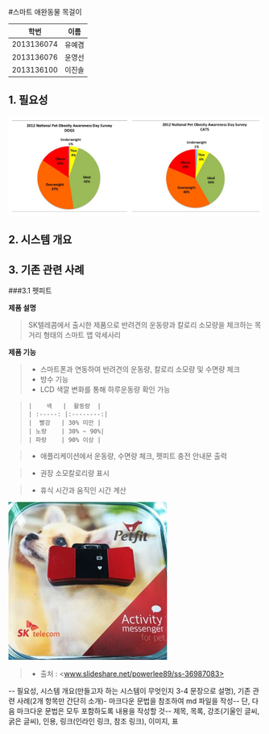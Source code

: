 #스마트 애완동물 목걸이

| 학번 | 이름 |
| :-----------: |:-------------:|
| 2013136074 | 유예겸 |
| 2013136076 |  윤영선|
| 2013136100 | 이진솔 |


## 1. 필요성

![비만통계](https://github.com/uyk/CSD/blob/master/%EB%B9%84%EB%A7%8C%ED%86%B5%EA%B3%84.PNG "비만통계")
## 2. 시스템 개요
## 3. 기존 관련 사례

###3.1 펫피트

**제품 설명**
> SK텔레콤에서 출시한 제품으로 반려견의 운동량과 칼로리 소모량을 체크하는 목거리 형태의 스마트 앱 악세사리

**제품 기능**
>- 스마트폰과 연동하여 반려견의 운동량, 칼로리 소모량 및 수면량 체크
>- 방수 기능
>- LCD 색깔 변화를 통해 하루운동량 확인 가능

>     |    색   |  활동량  |
>     | :-----: |:--------:|
>     |  빨강   | 30% 미만 |
>     | 노랑    | 30% ~ 90%|
>     | 파랑    | 90% 이상 |

>- 애플리케이션에서 운동량, 수면량 체크, 펫피트 충전 안내문 출력

>- 권장 소모칼로리량 표시

>- 휴식 시간과 움직인 시간 계산

![펫피트](https://github.com/uyk/CSD/blob/master/%ED%8E%AB%ED%94%BC%ED%8A%B8.PNG "펫피트")

>- 출처 : <www.slideshare.net/powerlee89/ss-36987083>



-- 필요성, 시스템 개요(만들고자 하는 시스템이 무엇인지 3-4 문장으로 설명), 기존 관련 사례(2개 항목만 간단히 소개)- 마크다운 문법을 참조하여 md 파일을 작성-- 단, 다음 마크다운 문법은 모두 포함하도록 내용을 작성할 것-- 제목, 목록, 강조(기울인 글씨, 굵은 글씨), 인용, 링크(인라인 링크, 참조 링크), 이미지, 표
